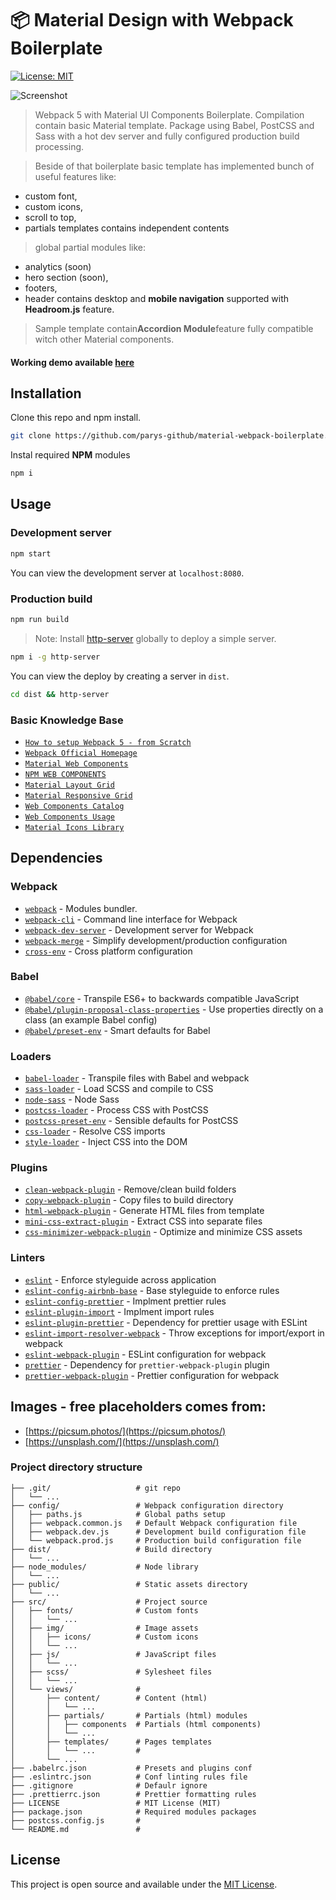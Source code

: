 # 📦 Material Design with Webpack Boilerplate

[![License: MIT](https://img.shields.io/badge/License-MIT-blue.svg)](https://opensource.org/licenses/MIT)

![Screenshot](https://mdpack.vajracode.net/screenshot.jpg "Screenshot")

>Webpack 5 with Material UI Components Boilerplate. Compilation contain basic Material template. Package using Babel, PostCSS and Sass with a hot dev server and fully configured production build processing.

>Beside of that boilerplate basic template has implemented bunch of useful features like:
- custom font,
- custom icons,
- scroll to top,
- partials templates contains independent contents
>global partial modules like:
- analytics (soon)
- hero section (soon),
- footers,
- header contains desktop and **mobile navigation** supported with **Headroom.js** feature.

>Sample template contain**Accordion Module**feature fully compatible witch other Material components.

#### Working demo available [here](https://mdpack.vajracode.net/)

## Installation

Clone this repo and npm install.
```bash
git clone https://github.com/parys-github/material-webpack-boilerplate.git
```
Instal required **NPM** modules
```bash
npm i
```

## Usage

### Development server

```bash
npm start
```

You can view the development server at `localhost:8080`.

### Production build

```bash
npm run build
```

> Note: Install [http-server](https://www.npmjs.com/package/http-server) globally to deploy a simple server.

```bash
npm i -g http-server
```

You can view the deploy by creating a server in `dist`.

```bash
cd dist && http-server
```
### Basic Knowledge Base

- [`How to setup Webpack 5 - from Scratch`](https://abhimanyuchauhan-61309.medium.com/webpack-5-9256d45f7b83)
- [`Webpack Official Homepage`](https://webpack.js.org/)
- [`Material Web Components`](https://material.io/components?platform=web)
- [`NPM WEB COMPONENTS`](https://github.com/material-components/material-components-web/tree/master/packages)
- [`Material Layout Grid`](https://material.io/develop/web/supporting/layout-grid)
- [`Material Responsive Grid`](https://material.io/design/layout/responsive-layout-grid.html#columns-gutters-and-margins)
- [`Web Components Catalog`](https://material-components.github.io/material-components-web-catalog/#/)
- [`Web Components Usage`](https://material.io/components)
- [`Material Icons Library`](https://material.io/resources/icons/?style=baseline)

## Dependencies

### Webpack

- [`webpack`](https://github.com/webpack/webpack) - Modules bundler.
- [`webpack-cli`](https://github.com/webpack/webpack-cli) - Command line interface for Webpack
- [`webpack-dev-server`](https://github.com/webpack/webpack-dev-server) - Development server for Webpack
- [`webpack-merge`](https://github.com/survivejs/webpack-merge) - Simplify development/production configuration
- [`cross-env`](https://github.com/kentcdodds/cross-env) - Cross platform configuration

### Babel

- [`@babel/core`](https://www.npmjs.com/package/@babel/core) - Transpile ES6+ to backwards compatible JavaScript
- [`@babel/plugin-proposal-class-properties`](https://babeljs.io/docs/en/babel-plugin-proposal-class-properties) - Use properties directly on a class (an example Babel config)
- [`@babel/preset-env`](https://babeljs.io/docs/en/babel-preset-env) - Smart defaults for Babel

### Loaders

- [`babel-loader`](https://webpack.js.org/loaders/babel-loader/) - Transpile files with Babel and webpack
- [`sass-loader`](https://webpack.js.org/loaders/sass-loader/) - Load SCSS and compile to CSS
- [`node-sass`](https://github.com/sass/node-sass) - Node Sass
- [`postcss-loader`](https://webpack.js.org/loaders/postcss-loader/) - Process CSS with PostCSS
- [`postcss-preset-env`](https://www.npmjs.com/package/postcss-preset-env) - Sensible defaults for PostCSS
- [`css-loader`](https://webpack.js.org/loaders/css-loader/) - Resolve CSS imports
- [`style-loader`](https://webpack.js.org/loaders/style-loader/) - Inject CSS into the DOM

### Plugins

- [`clean-webpack-plugin`](https://github.com/johnagan/clean-webpack-plugin) - Remove/clean build folders
- [`copy-webpack-plugin`](https://github.com/webpack-contrib/copy-webpack-plugin) - Copy files to build directory
- [`html-webpack-plugin`](https://github.com/jantimon/html-webpack-plugin) - Generate HTML files from template
- [`mini-css-extract-plugin`](https://github.com/webpack-contrib/mini-css-extract-plugin) - Extract CSS into separate files
- [`css-minimizer-webpack-plugin`](https://webpack.js.org/plugins/css-minimizer-webpack-plugin/) - Optimize and minimize CSS assets

### Linters

- [`eslint`](https://github.com/eslint/eslint) - Enforce styleguide across application
- [`eslint-config-airbnb-base`](https://github.com/airbnb/javascript/tree/master/packages/eslint-config-airbnb-base) - Base styleguide to enforce rules
- [`eslint-config-prettier`](https://github.com/prettier/eslint-config-prettier) - Implment prettier rules
- [`eslint-plugin-import`](https://github.com/benmosher/eslint-plugin-import) - Implment import rules
- [`eslint-plugin-prettier`](https://github.com/prettier/eslint-plugin-prettier) - Dependency for prettier usage with ESLint
- [`eslint-import-resolver-webpack`](https://github.com/benmosher/eslint-plugin-import/tree/master/resolvers/webpack) - Throw exceptions for import/export in webpack
- [`eslint-webpack-plugin`](https://github.com/webpack-contrib/eslint-webpack-plugin) - ESLint configuration for webpack
- [`prettier`](https://github.com/prettier/prettier) - Dependency for `prettier-webpack-plugin` plugin
- [`prettier-webpack-plugin`](https://github.com/hawkins/prettier-webpack-plugin) - Prettier configuration for webpack

## Images - free placeholders comes from:

- [https://picsum.photos/](https://picsum.photos/)
- [https://unsplash.com/](https://unsplash.com/)

### Project directory structure

```
├── .git/                   # git repo
│   └── ...
├── config/                 # Webpack configuration directory
│   ├── paths.js            # Global paths setup
│   ├── webpack.common.js   # Default Webpack configuration file
│   ├── webpack.dev.js      # Development build configuration file
│   └── webpack.prod.js     # Production build configuration file
├── dist/                   # Build directory
│   └── ...
├── node_modules/           # Node library
│   └── ...
├── public/                 # Static assets directory
│   └── ...
├── src/                    # Project source
│   ├── fonts/              # Custom fonts
│   │   └── ...
│   ├── img/                # Image assets
│   │   ├── icons/          # Custom icons
│   │   └── ...
│   ├── js/                 # JavaScript files
│   │   └── ...
│   ├── scss/               # Sylesheet files
│   │   └── ...
│   └── views/              #
│       ├── content/        # Content (html)
│       │   └── ...
│       ├── partials/       # Partials (html) modules
│       │   ├── components  # Partials (html components)
│       │   └── ...
│       ├── templates/      # Pages templates
│       │   └── ...         #
│       └── ...
├── .babelrc.json           # Presets and plugins conf
├── .eslintrc.json          # Conf linting rules file
├── .gitignore              # Defaulr ignore
├── .prettierrc.json        # Prettier formatting rules
├── LICENSE                 # MIT License (MIT)
├── package.json            # Required modules packages
├── postcss.config.js       #
└── README.md               #
```

## License

This project is open source and available under the [MIT License](LICENSE).
